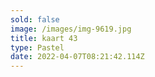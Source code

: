 ```yaml
---
sold: false
image: /images/img-9619.jpg
title: kaart 43
type: Pastel
date: 2022-04-07T08:21:42.114Z
---
```

